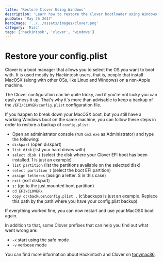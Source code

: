 ```yaml
---
title: 'Restore Clover Using Windows'
description: 'Learn how to restore the Clover bootloader using Windows, a crucial step for Hackintosh users.'
pubDate: 'May 26 2017'
heroImage: '../../assets/images/clover.png'
category: 'Misc'
tags: ['hackintosh', 'clover', 'windows']
---
```


# Restore your config.plist

Clover is a boot manager that allows you to select the OS you want to boot with. It is used mostly by Hackintosh users, that is, people that install MacOSX (along with other OSs, like Linux and Windows) on a non-Apple machine.

The Clover configuration can be quite tricky, and if you're not lucky you can easily mess it up. That's why it's more than advisable to keep a backup of the `/EFI/CLOVER/config.plist` configuration file.

If you happen to break down your MacOSX boot, but you still have a working Windows boot on the same machine, you can follow these steps in order to restore a backup of `config.plist`:

- Open an administrator console (run `cmd.exe` as Administrator) and type the following:
- `diskpart` (open diskpart)
- `list disk` (list your hard drives with)
- `select disk 1` (select the disk where your Clover EFI boot has been installed. 1 is just an example)
- `list partition` (list the partitions available on the selected disk)
- `select partition 1` (select the boot EFI partition)
- `assign letter=s` (assign a letter. S in this case)
- `exit` (exit diskpart)
- `s:` (go to the just mounted boot partition)
- `cd EFI\CLOVER\`
- `copy c:\backups\config.plist .` (c:\backups is just an example. Replace this path by the path where you have your config.plist backup)

If everything worked fine, you can now restart and use your MacOSX boot again.

In addition to that, some Clover prefixes that can help you find out what went wrong are:

- `-x` start using the safe mode
- `-v` verbose mode

You can find more information about Hackintosh and Clover on [tonymac86](https://www.tonymacx86.com/).
